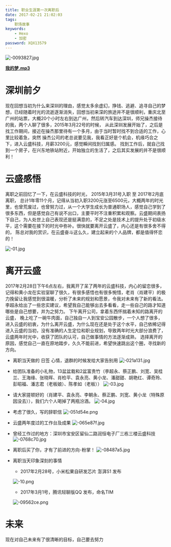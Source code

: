 ```yaml
---
title: 职业生涯第一次离职后
date: 2017-02-21 21:02:03
tags:
	职场故事
keywords:
    - Hexo
    - 加密
password: XQX13579
---
```


![-0093827.jpg](http://www.wailian.work/images/2018/09/09/-0093827.jpg)

<!-- more -->
**[我的梦.mp3][2]**

# 深圳前夕

  现在回想当初为什么来深圳的理由，感觉太多余虚幻，挣钱、逃避、追寻自己的梦想，已经随着时光的流逝逐渐消失，回想当初来深的旅途并不是很顺利，重庆北至广州的站票，大概20个小时左右到达广州，然后转汽车到达深圳，师兄操杰接待的我，两个人聊了很多，2015年3月22号的时候， 从此深圳发展开始了，之后是找工作期间，接近在操杰那里待有一个多月，由于当时暂时找不到合适的工作，心里比较着急，突然 操杰公司的老总说要见我，我看正好是个机会，机缘巧合之下，进入云盛科技，月薪3200元，感觉瞬间找到归属感。 
  找到工作后，就自己找到一个房子，在兴东地铁站附近，开始独立的生活了，之后其实发展的并不是很顺利！ 

# 云盛感悟

  离职之前回忆了一下，在云盛科技的时光， 2015年3月31号入职 至 2017年2月底离职， 总计1年零11个月，记得从当初入职3200元涨至6500元，大概两年的时光里，也曾荒废过，也曾努力过，从一个大学生成长为普通职场人，感觉自己学到了很多东西，但是感觉自己有说不出口，主要平时不注重积累和观察。云盛期间表扬下自己，为人处世上自己表现还是挺满意的，不足之处是技术上的提升处于初级水平，这个需要在接下的时光中弥补。很快就要离开云盛了，内心还是有很多舍不得的， 陈总对我的赏识，在云盛奋斗这么久，建立起来的个人品牌，都是值得怀恋的！  
  
![-01.jpg](http://www.wailian.work/images/2018/09/09/-01.jpg)

# 离开云盛
  2017年2月28日下午6点左右，我离开了呆了两年的云盛科技，内心的留恋很多，记得和黄小龙在实验室聊了很久，有很多感悟也有很多惋惜，老肖（肖建平）的极力挽留让我感觉到很温暖，分析了未来的规划和愿景，令我对未来有了新的看法。 李超永给出了一些忠实建议，希望我自己能够出去多看看，走一些自己的路才知道哪些是自己想要，并为之努力。 下午离开公司，拿着东西怀揣着未知的路离开的云盛， 晚上吃了一碗牛肉面，自己独自一人到宝安公园散步，一个人想了很多，进入云盛的初衷，为什么离开云盛，为什么现在还是处于这个水平，自己依稀记得进入云盛的当初，没有准确的人生定位和职业规划，导致两年时光大部分浪费了，云盛两年时光中，收获了团队的认可，自己做事情的方法逐渐成熟， 选择离开的原因，感觉自己一直在原地踏步，久久不能前进，希望快速跳出这个圈，寻找新的方向。 

 - 离职当天做的 日签 心情，退群的时候发给大家告别用
![-021a131.jpg](http://www.wailian.work/images/2018/09/09/-021a131.jpg) 

 - 给团队准备的小礼物，13盆盆栽和2盆富贵竹（李超永、蔡正鹏、刘宽、吴桂兰、王海缘、张晓晖、肖检平、袁永亮、黄小龙、潘甜甜、胡艳红、谭奇玲、彭昭福、潘志君（老板娘）、陈孝如（老板））
![-03.jpg](http://www.wailian.work/images/2018/09/09/-03.jpg) 

 - 请大家搓顿好的（肖建平、袁永亮、李朝永、蔡正鹏、刘宽、黄小龙（特殊原因没去）），我们六个人喝掉了两瓶汾酒。
![-04.jpg](http://www.wailian.work/images/2018/09/09/-04.jpg)

 - 考虑了很久，写的辞职信
![-051d54e.png](http://www.wailian.work/images/2018/09/09/-051d54e.png)

 - 云盛两年度过的工作台及成果
![-065e87f.jpg](http://www.wailian.work/images/2018/09/09/-065e87f.jpg)

 - 曾经工作过的地方：深圳市宝安区留仙二路润恒电子厂三栋三楼云盛科技
![-0768c70.jpg](http://www.wailian.work/images/2018/09/09/-0768c70.jpg)

 - 离职后买了你，才有了前进的方向-粉掌！
![-08487a5.jpg](http://www.wailian.work/images/2018/09/09/-08487a5.jpg)

 - 离职当天印象深刻的事情
     - 2017年2月28号，小米松果自研发芯片 澎湃S1 发布
     
    ![-10.png](http://www.wailian.work/images/2018/09/09/-10.png)
    
     - 2017年3月1号，腾讯轻聊版QQ 发布，命名TIM 
     
	![-09562ce.png](http://www.wailian.work/images/2018/09/09/-09562ce.png) 

# 未来
现在对自己未来有了很清晰的目标，自己要去努力 



  [2]: http://ojiqvr961.bkt.clouddn.com/%E5%BC%A0%E9%9D%93%E9%A2%96%20-%20%E6%88%91%E7%9A%84%E6%A2%A6%20-%202016%E6%A2%A6%E6%83%B3%E7%9A%84%E5%A3%B0%E9%9F%B3%E7%AC%AC%E4%B8%80%E5%AD%A3%E7%AC%AC%E5%8D%81%E4%BA%8C%E6%9C%9F%E7%8E%B0%E5%9C%BA.mp3
